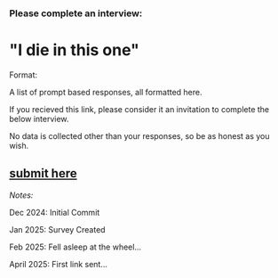 ### Please complete an interview:

# "I die in this one"

 Format:

A list of prompt based responses, all formatted here.

If you recieved this link, please consider it an invitation to complete the below interview.

No data is collected other than your responses, so be as honest as you wish.

## [submit here](https://docs.google.com/forms/d/e/1FAIpQLScwNoCgmWZnN3sqX-q1YNi7ieuP7R2rxn_-Ypx1dfivWpKOPw/viewform?usp=preview)

_Notes:_

Dec 2024: Initial Commit

Jan 2025: Survey Created

Feb 2025: Fell asleep at the wheel...

April 2025: First link sent...
